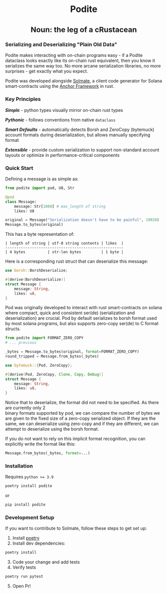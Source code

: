 <h1 align="center">
Podite 
<br>
<br><sup>Noun: the leg of a c<b>Rustacean</b></sup>
</h1>



### Serializing and Deserializing "Plain Old Data"

Podite makes interacting with on-chain programs easy - if a Podite dataclass looks exactly 
like its on-chain rust equivalent, then you know it serializes the same way too. 
No more arcane serialization libraries, no more surprises - get exactly what you expect.

Podite was developed alongside [Solmate](https://github.com/nimily/solmate), a client code generator
for Solana smart-contracts using the [Anchor Framework](https://github.com/project-serum/anchor) in rust.

### Key Principles
***Simple*** - 
python types visually mirror on-chain rust types

***Pythonic*** - 
follows conventions from native `dataclass`

***Smart Defaults*** - 
automatically detects Borsh and ZeroCopy (bytemuck) account formats during deserialization, but allows manually specifying format

***Extensible*** -
provide custom serialization to support non-standard account layouts or optimize in performance-critical components


### Quick Start
Defining a message is as simple as:

```python
from podite import pod, U8, Str

@pod
class Message:
    message: Str[1000] # max_length of string
    likes: U8

original = Message("Serialization doesn't have to be painful", 19020)
Message.to_bytes(original)
```
This has a byte representation of:
```
| length of string | utf-8 string contents | likes  | 
-----------------------------------------------------
| 4 bytes          | str-len bytes         | 1 byte |
```

Here is a corresponding rust struct that can deserialize this message:
```rust
use borsh::BorshDeserialize;

#[derive(BorshDeserialize)]
struct Message {
    message: String,
    likes: u8,
}
```

Pod was originally developed to interact with rust smart-contracts on solana where compact,
quick and consistent ser(de) (serialization and deserialization) are crucial. Pod by default serializes to 
borsh format used by most solana programs, but also supports zero-copy ser(de) to C format structs.

```python
from podite import FORMAT_ZERO_COPY
# ... previous 

_bytes = Message.to_bytes(original, format=FORMAT_ZERO_COPY)
round_tripped = Message.from_bytes(_bytes)
```

```rust
use bytemuck::{Pod, ZeroCopy};

#[derive(Pod, ZeroCopy, Clone, Copy, Debug)]
struct Message {
    message: String,
    likes: u8,
}
```
Notice that to deserialize, the format did not need to be specified. As there are currently only 2  
binary formats supported by pod, we can compare the number of bytes we are given to the fixed size
of a zero-copy serialized object. If they are the same, we can deserialize using zero-copy and if they 
are different, we can attempt to deserialize using the borsh format. 

If you do not want to rely on
this implicit format recognition, you can explicitly write the format like this:
```python
Message.from_bytes(_bytes, format=...)
```

### Installation
Requires `python >= 3.9`
```sh
poetry install podite
```
or
```sh
pip install podite
```

### Development Setup

If you want to contribute to Solmate, follow these steps to get set up:

1. Install [poetry](https://python-poetry.org/docs/#installation)
2. Install dev dependencies:
```sh
poetry install
```
3. Code your change and add tests
4. Verify tests 
```sh
poetry run pytest
```
5. Open Pr!
